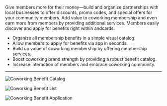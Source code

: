 Give members more for their money—build and organize partnerships with local businesses to offer discounts, promo codes, and special offers for your community members. Add value to coworking membership and even earn more from members by providing additional services. Members easily discover and apply for benefits right within andcards.

- Organize all membership benefits in a simple visual catalog.
- Allow members to apply for benefits via app in seconds.
- Build up value of coworking membership by offering membership services.
- Boost coworking brand strength by providing a robust benefit catalog.
- Increase interaction of members and embrace coworking community.

---

![Coworking Benefit Catalog](https://s3.ap-northeast-2.amazonaws.com/marketing.feature.andcards.com/benefit-category.jpg)


![Coworking Benefit List](https://s3.ap-northeast-2.amazonaws.com/marketing.feature.andcards.com/benefit-list.jpg)


![Coworking Benefit Application](https://s3.ap-northeast-2.amazonaws.com/marketing.feature.andcards.com/benefit-application.jpg)